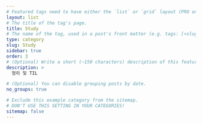 ```yaml
---
# Featured tags need to have either the `list` or `grid` layout (PRO only).
layout: list
# The title of the tag's page.
title: Study
# The name of the tag, used in a post's front matter (e.g. tags: [<slug>]).
type: category
slug: Study
sidebar: true
order: 3
# (Optional) Write a short (~150 characters) description of this featured tag.
description: >
  정리 및 TIL

# (Optional) You can disable grouping posts by date.
no_groups: true

# Exclude this example category from the sitemap.
# DON'T USE THIS SETTING IN YOUR CATEGORIES!
sitemap: false
---
```

